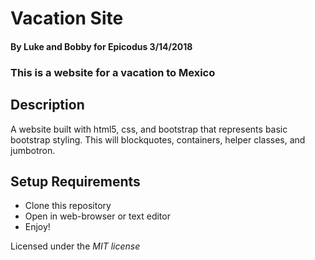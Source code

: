 # Vacation Site

#### By Luke and Bobby for Epicodus 3/14/2018

### This is a website for a vacation to Mexico

## Description
  A website built with html5, css, and bootstrap that represents basic bootstrap styling. This will blockquotes, containers, helper classes, and jumbotron.

## Setup Requirements
  * Clone this repository
  * Open in web-browser or text editor
  * Enjoy!

Licensed under the _MIT license_
